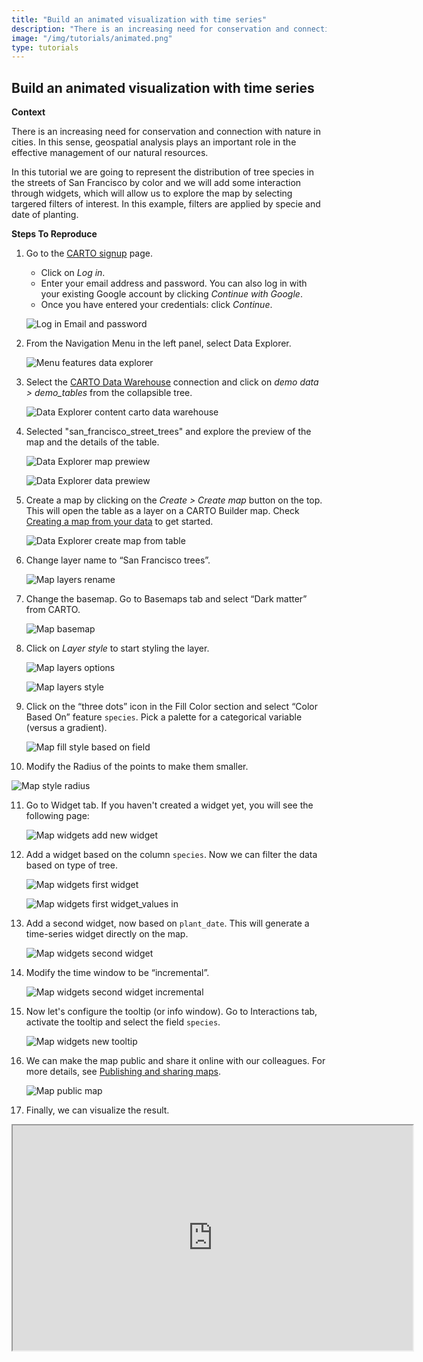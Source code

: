 ```yaml
---
title: "Build an animated visualization with time series"
description: "There is an increasing need for conservation and connection with nature in cities. In this sense, geospatial analysis plays an important role in the effective management of our natural resources. In this tutorial we are going to represent the distribution of tree species in the streets of San Francisco by color and we will add some interaction through widgets, which will allow us to explore the map by selecting targered filters of interest. In this example, filters are applied by specie and date of planting." 
image: "/img/tutorials/animated.png" 
type: tutorials
---
```

## Build an animated visualization with time series

**Context**

There is an increasing need for conservation and connection with nature in cities. In this sense, geospatial analysis plays an important role in the effective management of our natural resources.

<!-- This dataset is provided by San Francisco Department of Public Works, and it includes a list of maintained streets trees including: Planting data, species and location. -->

In this tutorial we are going to represent the distribution of tree species in the streets of San Francisco by color and we will add some interaction through widgets, which will allow us to explore the map by selecting targered filters of interest. In this example, filters are applied by specie and date of planting.

**Steps To Reproduce** 

1. Go to the <a href="http://app.carto.com/signup" target="_blank">CARTO signup</a> page.
   - Click on *Log in*.
   - Enter your email address and password. You can also log in with your existing Google account by clicking *Continue with Google*.
   - Once you have entered your credentials: click *Continue*.

   ![Log in Email and password](/img/cloud-native-workspace/get-started/login.png)

2. From the Navigation Menu in the left panel, select Data Explorer. 

   ![Menu features data explorer](/img/cloud-native-workspace/tutorials/tutorial1_the_menu_features_data_explorer.png)

3. Select the [CARTO Data Warehouse](../../connections/carto-data-warehouse) connection and click on *demo data > demo_tables* from the collapsible tree. 

   ![Data Explorer content carto data warehouse](/img/cloud-native-workspace/tutorials/tutorial1_content_carto_dw.png)

4. Selected "san_francisco_street_trees" and explore the preview of the map and the details of the table. 

   ![Data Explorer map prewiew](/img/cloud-native-workspace/tutorials/tutorial2_map_preview.png)

   ![Data Explorer data prewiew](/img/cloud-native-workspace/tutorials/tutorial2_data_preview.png)

5. Create a map by clicking on the *Create > Create map* button on the top. This will open the table as a layer on a CARTO Builder map. Check [Creating a map from your data](../../data-explorer/creating-a-map-from-your-data) to get started.

   ![Data Explorer create map from table](/img/cloud-native-workspace/tutorials/tutorial2_create_map_from_table.png)

6. Change layer name to “San Francisco trees”.

   ![Map layers rename](/img/cloud-native-workspace/tutorials/tutorial2_map_layer_rename.png)

7. Change the basemap. Go to Basemaps tab and select “Dark matter” from CARTO.

    ![Map basemap](/img/cloud-native-workspace/tutorials/tutorial2_map_basemap.png)

8. Click on *Layer style* to start styling the layer.

   ![Map layers options](/img/cloud-native-workspace/tutorials/tutorial2_map_layer_options.png)

   ![Map layers style](/img/cloud-native-workspace/tutorials/tutorial2_map_layer_style.png)

9. Click on the “three dots” icon in the Fill Color section and select “Color Based On” feature `species`. Pick a palette for a categorical variable (versus a gradient).  

   ![Map fill style based on field](/img/cloud-native-workspace/tutorials/tutorial2_map_fill_based_on.png)

10. Modify the Radius of the points to make them smaller.
 
   ![Map style radius](/img/cloud-native-workspace/tutorials/tutorial2_map_radius.png)

11. Go to Widget tab. If you haven't created a widget yet, you will see the following page:

    ![Map widgets add new widget](/img/cloud-native-workspace/tutorials/tutorial2_map_add_new_widget.png)

12. Add a widget based on the column `species`. Now we can filter the data based on type of tree.

    ![Map widgets first widget](/img/cloud-native-workspace/tutorials/tutorial2_map_first_widget.png)

    ![Map widgets first widget_values in](/img/cloud-native-workspace/tutorials/tutorial2_map_first_widget_valuesin.png)

13. Add a second widget, now based on `plant_date`. This will generate a time-series widget directly on the map.

    ![Map widgets second widget](/img/cloud-native-workspace/tutorials/tutorial2_map_second_widget.png)

14. Modify the time window to be “incremental”.

    ![Map widgets second widget incremental](/img/cloud-native-workspace/tutorials/tutorial2_map_second_widget_incremental.png)


14. Now let's configure the tooltip (or info window). Go to Interactions tab, activate the tooltip and select the field `species`. 

    ![Map widgets new tooltip](/img/cloud-native-workspace/tutorials/tutorial2_map_tooltip.png)

15. We can make the map public and share it online with our colleagues. For more details, see [Publishing and sharing maps](../../maps/publishing-and-sharing-maps).

    ![Map public map](/img/cloud-native-workspace/tutorials/tutorial2_map_public.png)

16. Finally, we can visualize the result.

   <iframe width="640px" height="360px" src="https://gcp-europe-west1.app.carto.com/map/7bcfaa45-137f-4ecc-8527-5f40f54ada7d"></iframe>